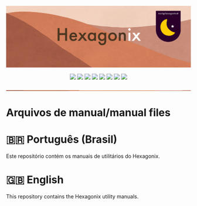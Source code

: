 <p align="center">
<img src="https://github.com/hexagonix/Doc/blob/main/Img/banner.png">
</p>

<div align="center">

![](https://img.shields.io/github/license/hexagonix/man.svg)
![](https://img.shields.io/github/stars/hexagonix/man.svg)
![](https://img.shields.io/github/issues/hexagonix/man.svg)
![](https://img.shields.io/github/issues-closed/hexagonix/man.svg)
![](https://img.shields.io/github/issues-pr/hexagonix/man.svg)
![](https://img.shields.io/github/issues-pr-closed/hexagonix/man.svg)
![](https://img.shields.io/github/downloads/hexagonix/man/total.svg)
![](https://img.shields.io/github/release/hexagonix/man.svg)

</div>

<!-- Vai funcionar como <hr> -->

<img src="https://github.com/hexagonix/Doc/blob/main/Img/hr.png" width="100%" height="2px" />

# Arquivos de manual/manual files

# 🇧🇷 Português (Brasil)

Este repositório contém os manuais de utilitários do Hexagonix.

# 🇬🇧 English

This repository contains the Hexagonix utility manuals.
